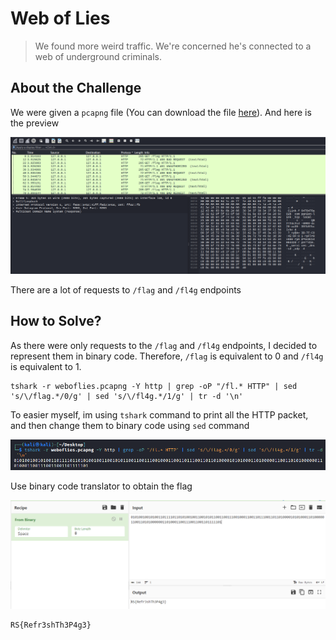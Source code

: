 # Web of Lies
> We found more weird traffic. We're concerned he's connected to a web of underground criminals.

## About the Challenge
We were given a `pcapng` file (You can download the file [here](weboflies.pcapng)). And here is the preview

![preview](images/preview.png)

There are a lot of requests to `/flag` and `/fl4g` endpoints

## How to Solve?
As there were only requests to the `/flag` and `/fl4g` endpoints, I decided to represent them in binary code. Therefore, `/flag` is equivalent to 0 and `/fl4g` is equivalent to 1.

```shell
tshark -r weboflies.pcapng -Y http | grep -oP "/fl.* HTTP" | sed 's/\/flag.*/0/g' | sed 's/\/fl4g.*/1/g' | tr -d '\n'
```

To easier myself, im using `tshark` command to print all the HTTP packet, and then change them to binary code using `sed` command

![tshark](images/tshark.png)

Use binary code translator to obtain the flag

![flag](images/flag.png)

```
RS{Refr3shTh3P4g3}
```